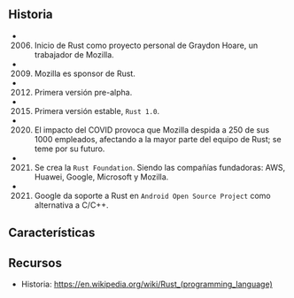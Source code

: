 ## Historia

- 2006. Inicio de Rust como proyecto personal de Graydon Hoare, un trabajador de Mozilla.
- 2009. Mozilla es sponsor de Rust.
- 2012. Primera versión pre-alpha.
- 2015. Primera versión estable, `Rust 1.0`.
- 2020. El impacto del COVID provoca que Mozilla despida a 250 de sus 1000 empleados, afectando a la mayor parte del equipo de Rust; se teme por su futuro.
- 2021. Se crea la `Rust Foundation`. Siendo las compañías fundadoras: AWS, Huawei, Google, Microsoft y Mozilla.
- 2021. Google da soporte a Rust en `Android Open Source Project` como alternativa a C/C++.

## Características


## Recursos

- Historia: <https://en.wikipedia.org/wiki/Rust_(programming_language)>
